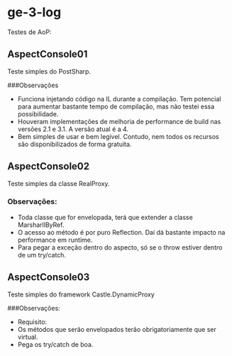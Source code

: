 # ge-3-log

Testes de AoP:

## AspectConsole01
Teste simples do PostSharp.

###Observações
* Funciona injetando código na IL durante a compilação. Tem potencial para aumentar bastante tempo de compilação, mas não testei essa possibilidade.
 * Houveram implementações de melhoria de performance de build nas versões 2.1 e 3.1. A versão atual é a 4.
* Bem simples de usar e bem legível. Contudo, nem todos os recursos são disponibilizados de forma gratuita.

## AspectConsole02
Teste simples da classe RealProxy.

### Observações:
* Toda classe que for envelopada, terá que extender a classe MarsharllByRef.
* O acesso ao método é por puro Reflection. Daí dá bastante impacto na performance em runtime.
* Para pegar a exceção dentro do aspecto, só se o throw estiver dentro de um try/catch.

## AspectConsole03

Teste simples do framework Castle.DynamicProxy

###Observações:
* Requisito:
 * Os métodos que serão envelopados terão obrigatoriamente que ser virtual.
* Pega os try/catch de boa.
 